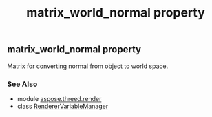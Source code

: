 ﻿---
title: matrix_world_normal property
second_title: Aspose.3D for Python via .NET API References
description: 
type: docs
weight: 100
url: /python-net/aspose.threed.render/renderervariablemanager/matrix_world_normal/
is_root: false
---

## matrix_world_normal property


Matrix for converting normal from object to world space.

### See Also
* module [aspose.threed.render](../../)
* class [RendererVariableManager](/3d/python-net/aspose.threed.render/renderervariablemanager)
